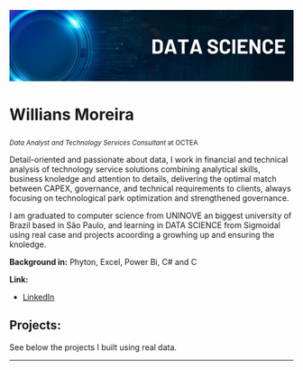 <p align="center">
<img src="Banner.png" >
</p>

# Willians Moreira
<sub>*Data Analyst and Technology Services Consultant* at OCTEA </sub>

Detail-oriented and passionate about data, I work in financial and technical analysis of technology service solutions combining analytical skills, business knoledge and attention to details, delivering the optimal match between CAPEX, governance, and technical requirements to clients, always focusing on technological park optimization and strengthened governance.

I am graduated to computer science from UNINOVE an biggest university of Brazil based in São Paulo, and learning in DATA SCIENCE from Sigmoidal using real case and projects acoording  a growhing  up and ensuring the knoledge.

**Background in:** Phyton, Excel, Power Bi, C# and C

**Link:**
* [LinkedIn]([linkedin.com/in/willianssmoreira/](https://www.linkedin.com/in/willianssmoreira))

## Projects:

See below the projects I built using real data.

---
